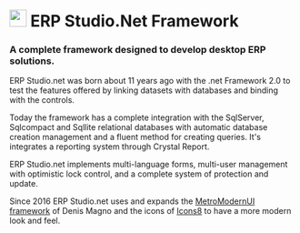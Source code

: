 <h1><img src="http://i63.tinypic.com/xvg3l.jpg" width="30" height="30"> ERP Studio.Net Framework</h1>
<h3> A complete framework designed to develop desktop ERP solutions. </h3>

ERP Studio.net was born about 11 years ago with the .net Framework 2.0 to test the features offered by linking datasets with databases and binding with the controls.

Today the framework has a complete integration with the SqlServer, Sqlcompact and Sqllite relational databases with automatic database creation management and a fluent method for creating queries.
It's integrates a reporting system through Crystal Report.

ERP Studio.net implements multi-language forms, multi-user management with optimistic lock control, and a complete system of protection and update.

Since 2016 ERP Studio.net uses and expands the [MetroModernUI framework](http://denricdenise.info/2014/09/winforms-metro-style/) of Denis Magno and the icons of [Icons8](https://icons8.com/) to have a more modern look and feel.
